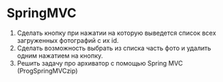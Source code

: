 # SpringMVC
1. Сделать кнопку при нажатии на которую выведется список всех загруженных фотографий с их id.
2. Сделать возможность выбрать из списка часть фото и удалить одним нажатием на кнопку.
3. Решить задачу про архиватор с помощью Spring MVC (ProgSpringMVCzip)
